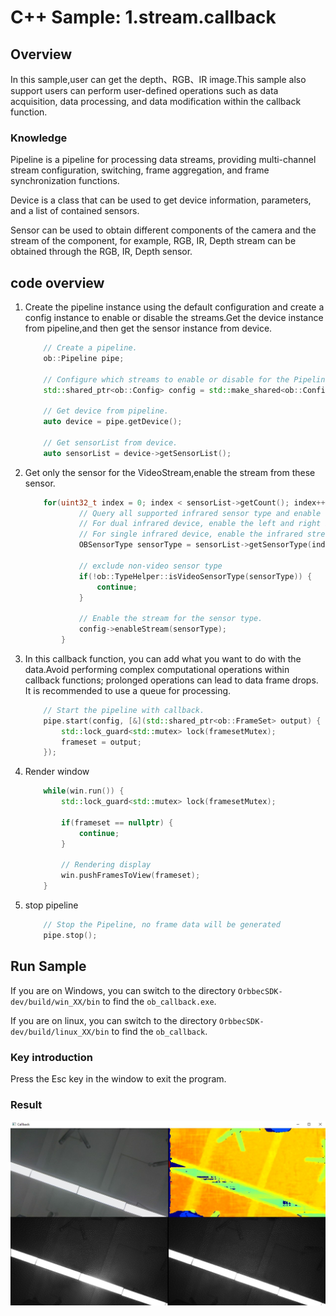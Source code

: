 # C++ Sample: 1.stream.callback

## Overview

In this sample,user can get the depth、RGB、IR image.This sample also support users can perform user-defined operations such as data acquisition, data processing, and data modification within the callback function.

### Knowledge

Pipeline is a pipeline for processing data streams, providing multi-channel stream configuration, switching, frame aggregation, and frame synchronization functions.

Device is a class that can be used to get device information, parameters, and a list of contained sensors.

Sensor can be used to obtain different components of the camera and the stream of the component, for example, RGB, IR, Depth stream can be obtained through the RGB, IR, Depth sensor.

## code overview

1. Create the pipeline instance using the default configuration and create a config instance to enable or disable the streams.Get the device instance from pipeline,and then get the sensor instance from device.

    ```c++
        // Create a pipeline.
        ob::Pipeline pipe;

        // Configure which streams to enable or disable for the Pipeline by creating a Config.
        std::shared_ptr<ob::Config> config = std::make_shared<ob::Config>();

        // Get device from pipeline.
        auto device = pipe.getDevice();

        // Get sensorList from device.
        auto sensorList = device->getSensorList();
    ```

2. Get only the sensor for the VideoStream,enable the stream from these sensor.

    ```c++
        for(uint32_t index = 0; index < sensorList->getCount(); index++) {
                // Query all supported infrared sensor type and enable the infrared stream.
                // For dual infrared device, enable the left and right infrared streams.
                // For single infrared device, enable the infrared stream.
                OBSensorType sensorType = sensorList->getSensorType(index);

                // exclude non-video sensor type
                if(!ob::TypeHelper::isVideoSensorType(sensorType)) {
                    continue;
                }

                // Enable the stream for the sensor type.
                config->enableStream(sensorType);
            }
    ```

3. In this callback function, you can add what you want to do with the data.Avoid performing complex computational operations within callback functions; prolonged operations can lead to data frame drops. It is recommended to use a queue for processing.

    ```c++
        // Start the pipeline with callback.
        pipe.start(config, [&](std::shared_ptr<ob::FrameSet> output) {
            std::lock_guard<std::mutex> lock(framesetMutex);
            frameset = output;
        });
    ```

4. Render window

    ```c++
        while(win.run()) {
            std::lock_guard<std::mutex> lock(framesetMutex);

            if(frameset == nullptr) {
                continue;
            }

            // Rendering display
            win.pushFramesToView(frameset);
        }
    ```

5. stop pipeline

    ```c++
        // Stop the Pipeline, no frame data will be generated
        pipe.stop();
    ```

## Run Sample

If you are on Windows, you can switch to the directory `OrbbecSDK-dev/build/win_XX/bin` to find the `ob_callback.exe`.

If you are on linux, you can switch to the directory `OrbbecSDK-dev/build/linux_XX/bin` to find the `ob_callback`.

### Key introduction

Press the Esc key in the window to exit the program.

### Result

![result](/docs/resource/callback.jpg)
